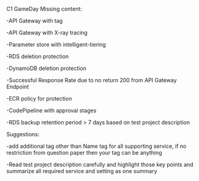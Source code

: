 C1 GameDay Missing content:  

-API Gateway with tag 

-API Gateway with X-ray tracing 

-Parameter store with intelligent-tiering 

-RDS deletion protection 

-DynamoDB deletion protection

-Successful Response Rate due to no return 200 from API Gateway Endpoint 

-ECR policy for protection 

-CodePipeline with approval stages

-RDS backup retention period > 7 days based on test project description 



Suggestions: 

-add additional tag other than Name tag for all supporting service, if no restriction from question paper then your tag can be anything

-Read test project description carefully and highlight those key points and summarize all required service and setting as one summary